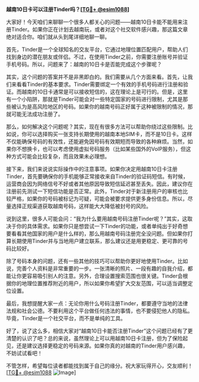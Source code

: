 **越南10日卡可以注册Tinder吗？[[TG💪+ @esim1088](https://t.me/s/esim1088)]**

大家好！今天咱们来聊聊一个很多人都关心的问题——越南10日卡能不能用来注册Tinder。如果你正在计划去越南玩，或者对这个社交软件感兴趣，那这篇文章绝对适合你。咱们就从头到尾详细地聊一聊。

首先，Tinder是一个全球知名的交友平台，它通过地理位置匹配用户，帮助人们找到身边的潜在朋友或伴侣。不过，在使用Tinder之前，你需要注册账号并验证手机号码。所以，问题来了：越南的10日卡是否能完成这个步骤呢？

其实，这个问题的答案并不是非黑即白的。我们需要从几个方面来看。首先，让我们来看看Tinder的基本要求。Tinder需要绑定一个有效的手机号码进行注册和验证。而越南的10日卡通常是可以接收短信的，这在理论上是可行的。但是，这里有一个小陷阱，那就是Tinder可能会对一些特定国家的号码进行限制，尤其是那些被认为是高风险地区的号码。如果你的越南号码正好属于这种被限制的情况，那就可能无法成功注册了。

那么，如何解决这个问题呢？其实，现在有很多方法可以帮助你绕过这些限制。比如说，你可以选择购买一张支持长期使用的越南本地SIM卡，而不是10日卡。这样不仅能确保号码的有效性，还能避免因号码有效期短而导致的各种麻烦。当然，如果你不想换卡，也可以考虑使用虚拟号码服务（比如某些国外的VoIP服务），但这种方式可能会比较复杂，而且效果未必理想。

接下来，我们来说说实际操作中的注意事项。如果你决定用越南10日卡注册Tinder，首先要确保你的手机能够正常接收来自Tinder的验证码短信。有时候，运营商会因为网络信号不好或者其他原因导致短信延迟甚至丢失。因此，建议你在注册前先测试一下短信功能是否正常。此外，Tinder对于新注册用户的审核也比较严格，如果你的号码被标记为可疑，可能会被要求提供更多身份信息。所以，尽量选择正规渠道获取越南号码，这样能大大降低被封号的风险。

说到这里，很多人可能会问：“我为什么要用越南号码注册Tinder呢？”其实，这取决于你的具体需求。如果你只是想尝试一下Tinder的功能，或者单纯出于好奇想要看看其他国家的用户是什么样的，那么用越南号码注册完全没问题。但如果你打算长期使用Tinder并与当地用户建立联系，那么建议还是用更稳定、更可靠的号码比较好。

除了号码本身的问题，还有一些其他的技巧可以帮助你更好地使用Tinder。比如说，完善个人资料是非常重要的一步。一张清晰的照片、一段有趣的自我介绍，都能让你更容易吸引别人的注意。另外，合理设置搜索范围也很关键。Tinder会根据你的地理位置推荐附近的用户，所以如果你希望扩大交友范围，可以适当调整定位设置。

最后，我想提醒大家一点：无论你用什么号码注册Tinder，都要遵守当地的法律法规和社会公德。不要利用这个平台做任何违法的事情，也不要侵犯他人的隐私。毕竟，Tinder是一个社交平台，而不是单纯的工具。

好了，说了这么多，相信大家对“越南10日卡能否注册Tinder”这个问题已经有了更清楚的认识了吧？总的来说，虽然理论上可以用越南10日卡注册，但为了保险起见，还是建议选择更稳定的号码来源。如果你真的对越南的Tinder用户感兴趣，不妨试试看吧！

不管怎样，希望每位读者都能找到属于自己的缘分。祝大家玩得开心，交友顺利！[[TG💪+ @esim1088](https://t.me/s/esim1088) ![Image](https://i.postimg.cc/4NQfJmqS/Snipaste-2025-05-13-00-14-12.png)]